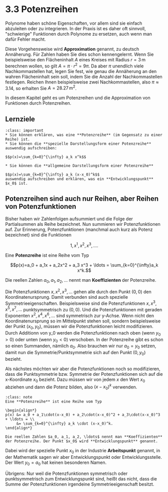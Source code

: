 # 3.3 Potenzreihen

Polynome haben schöne Eigenschaften, vor allem sind sie einfach abzuleiten oder
zu integrieren. In der Praxis ist es daher oft sinnvoll, "schwierige" Funktionen
durch Polynome zu ersetzen, auch wenn man dafür Fehler macht.

Diese Vorgehensweise wird **Approximation** genannt, zu deutsch Annäherung. Für
Zahlen haben Sie dies schon kennengelernt. Wenn Sie beispielsweise den
Flächeninhalt $A$ eines Kreises mit Radius $r = 3 \,\text{m}$ berechnen wollen,
so gilt $A = \pi \cdot r^2 = 9\pi$. Da aber $\pi$ unendlich viele
Nachkommastellen hat, legen Sie fest, wie genau die Annäherung an den wahren
Flächeninhalt sein soll, indem Sie die Anzahl der Nachkommastellen festlegen.
Reichen Ihnen beispielsweise zwei Nachkommastellen, also $\pi \approx 3.14$, so
erhalten Sie $A = 28.27 \,\text{m}^2$.

In diesem Kapitel geht es um Potenzreihen und die Approximation von Funktionen durch Potenzreihen. 

## Lernziele

```{admonition} Lernziele
:class: important
* Sie können erklären, was eine **Potenzreihe** (im Gegensatz zu einer Reihe) ist.
* Sie können die **spezielle Darstellungsform einer Potenzreihe** auswendig aufschreiben:

$$p(x)=\sum_{k=0}^{\infty} a_k x^k$$

* Sie können die **allgemeine Darstellungsform einer Potenzreihe** 

$$p(x)=\sum_{k=0}^{\infty} a_k (x-x_0)^k$$
auswendig aufschreiben und erklären, was ein **Entwicklungspunkt** $x_0$ ist.
```

## Potenzreihen sind auch nur Reihen, aber Reihen von Potenzfunktionen

Bisher haben wir Zahlenfolgen aufsummiert und die Folge der Partialsummen als
Reihe bezeichnet. Nun summieren wir Potenzfunktionen auf. Zur Erinnerung,
Potenzfunktionen (manchmal auch kurz als Potenz bezeichnet) sind die Funktionen

$$1, x^1, x^2, x^3, \ldots.$$

Eine **Potenzreihe** ist eine Reihe vom Typ

$$p(x)=a_0 + a_1x + a_2x^2 + a_3 x^3 + \ldots = \sum_{k=0}^{\infty}a_k x^k.$$

Die reellen Zahlen $a_0, a_1, a_2, \ldots$ nennt man **Koeffizienten** der Potenzreihe.


Die Potenzfunktionen $x, x^2, x^3, \ldots$ gehen alle durch den Punkt $(0,0)$
den Koordinatenursprung. Damit verbunden sind auch spezielle
Symmetrieeigenschaften. Beispielsweise sind die Potenzfunktionen $x, x^3, x^5,
x^7, \ldots$ punktsymmetrisch zu $(0,0)$. Und die Potenzfunktionen mit geraden
Exponenten $x^2, x^4, x^6, \ldots$ sind symmetrisch zur y-Achse. Wenn nicht den
Koordinatenursprung so im Mittelpunkt stehen soll, sondern beispielsweise der
Punkt $(x_0,y_0)$, müssen wir die Potenzfunktionen leicht modifizieren. Durch
Additionn von y_0 werden die Potenzfunktionen nach oben (wenn $y_0 > 0$) oder
unten (wenn $y_0 < 0$) verschoben. In der Potenzreihe gibt es schon so einen
Summanden, nämlich $a_0$. Also brauchen wir nur $a_0=y_0$ setzen, damit nun die
Symmetrie/Punktsymmetrie sich auf den Punkt $(0, y_0)$ bezieht.

Als nächstes möchten wir aber die Potenzfunktionen noch so modifizieren, dass
die Punktsymmetrie bzw. Symmetrie der Potenzfunktionen sich auf die x-Koordinate
$x_0$ bezieht. Dazu müssen wir von jedem $x$ den Wert $x_0$ abziehen und dann
die Potenz bilden, also $(x-x_0)^k$ verwenden.

```{admonition} Was ist ... eine Potenzreihe?
:class: note
Eine **Potenzreihe** ist eine Reihe vom Typ

\begin{align*}
p(x) &= a_0 + a_1\cdot(x-x_0) + a_2\cdot(x-x_0)^2 + a_3\cdot(x-x_0)^3 + \ldots = \\
     &= \sum_{k=0}^{\infty} a_k \cdot (x-x_0)^k.
\end{align*}

Die reellen Zahlen $a_0, a_1, a_2, \ldots$ nennt man **Koeffizienten** der Potenzreihe. Der Punkt $x_0$ wird **Entwicklungspunkt** genannt.
```

Dabei wird der spezielle Punkt $x_0$ in der Industrie **Arbeitspunkt** genannt,
in der Mathematik sagen wir aber Entwicklungspunkt oder Entwicklungsstelle. Der
Wert $y_0 =  a_0$ hat keinen besonderen Namen.

Übrigens: Nur weil die Potenzfunktionen symmetrisch oder punktsymmetrisch zum
Entwicklungspunkt sind, heißt das nicht, dass die Summe der Potenzfunktionen
irgendeine Symmetrieeigenschaft besitzt.